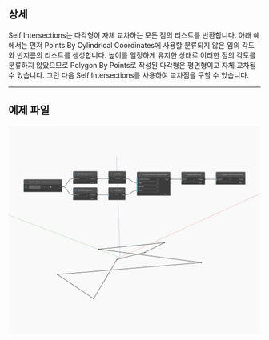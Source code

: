 ## 상세
Self Intersections는 다각형이 자체 교차하는 모든 점의 리스트를 반환합니다. 아래 예에서는 먼저 Points By Cylindrical Coordinates에 사용할 분류되지 않은 임의 각도와 반지름의 리스트를 생성합니다. 높이를 일정하게 유지한 상태로 이러한 점의 각도를 분류하지 않았으므로 Polygon By Points로 작성된 다각형은 평면형이고 자체 교차될 수 있습니다. 그런 다음 Self Intersections를 사용하여 교차점을 구할 수 있습니다.
___
## 예제 파일

![SelfIntersections](./Autodesk.DesignScript.Geometry.Polygon.SelfIntersections_img.jpg)

